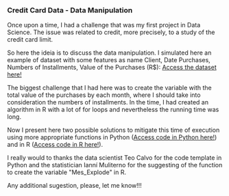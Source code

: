 ### Credit Card Data - Data Manipulation

Once upon a time, I had a challenge that was my first project in Data Science. The issue was related to credit, more precisely, to a study of the credit card limit.

So here the ideia is to discuss the data manipulation. I simulated here an example of dataset with some features as name Client, Date Purchases, Numbers of Installments, Value of the Purchases (R$): [Access the dataset here!](https://github.com/mfigueiro/Credit-Card-Data/blob/master/Dados.csv)

The biggest challenge that I had here was to create the variable with the total value of the purchases by each month, where I should take into consideration the numbers of installments. In the time, I had created an algorithm in R with a lot of for loops and nevertheless the running time was long.

Now I present here two possible solutions to mitigate this time of execution using more appropriate functions in Python ([Access code in Python here!](https://github.com/mfigueiro/Credit-Card-Data/blob/master/TemplatePython.ipynb)) and in R ([Access code in R here!](https://github.com/mfigueiro/Credit-Card-Data/blob/master/Rtemplate.R)).

I really would to thanks the data scientist Teo Calvo for the code template in Python and the statistician Ianní Muliterno for the suggesting of the function to create the variable "Mes_Explode" in R. 

Any additional sugestion, please, let me know!!!
